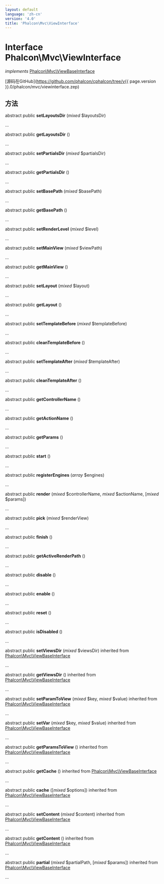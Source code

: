 ```yaml
---
layout: default
language: 'zh-cn'
version: '4.0'
title: 'Phalcon\Mvc\ViewInterface'
---
```

# Interface **Phalcon\Mvc\ViewInterface**

*implements* [Phalcon\Mvc\ViewBaseInterface](Phalcon_Mvc_ViewBaseInterface)

[源码在GitHub](https://github.com/phalcon/cphalcon/tree/v{{ page.version }}.0/phalcon/mvc/viewinterface.zep)

## 方法

abstract public **setLayoutsDir** (*mixed* $layoutsDir)

...

abstract public **getLayoutsDir** ()

...

abstract public **setPartialsDir** (*mixed* $partialsDir)

...

abstract public **getPartialsDir** ()

...

abstract public **setBasePath** (*mixed* $basePath)

...

abstract public **getBasePath** ()

...

abstract public **setRenderLevel** (*mixed* $level)

...

abstract public **setMainView** (*mixed* $viewPath)

...

abstract public **getMainView** ()

...

abstract public **setLayout** (*mixed* $layout)

...

abstract public **getLayout** ()

...

abstract public **setTemplateBefore** (*mixed* $templateBefore)

...

abstract public **cleanTemplateBefore** ()

...

abstract public **setTemplateAfter** (*mixed* $templateAfter)

...

abstract public **cleanTemplateAfter** ()

...

abstract public **getControllerName** ()

...

abstract public **getActionName** ()

...

abstract public **getParams** ()

...

abstract public **start** ()

...

abstract public **registerEngines** (*array* $engines)

...

abstract public **render** (*mixed* $controllerName, *mixed* $actionName, [*mixed* $params])

...

abstract public **pick** (*mixed* $renderView)

...

abstract public **finish** ()

...

abstract public **getActiveRenderPath** ()

...

abstract public **disable** ()

...

abstract public **enable** ()

...

abstract public **reset** ()

...

abstract public **isDisabled** ()

...

abstract public **setViewsDir** (*mixed* $viewsDir) inherited from [Phalcon\Mvc\ViewBaseInterface](Phalcon_Mvc_ViewBaseInterface)

...

abstract public **getViewsDir** () inherited from [Phalcon\Mvc\ViewBaseInterface](Phalcon_Mvc_ViewBaseInterface)

...

abstract public **setParamToView** (*mixed* $key, *mixed* $value) inherited from [Phalcon\Mvc\ViewBaseInterface](Phalcon_Mvc_ViewBaseInterface)

...

abstract public **setVar** (*mixed* $key, *mixed* $value) inherited from [Phalcon\Mvc\ViewBaseInterface](Phalcon_Mvc_ViewBaseInterface)

...

abstract public **getParamsToView** () inherited from [Phalcon\Mvc\ViewBaseInterface](Phalcon_Mvc_ViewBaseInterface)

...

abstract public **getCache** () inherited from [Phalcon\Mvc\ViewBaseInterface](Phalcon_Mvc_ViewBaseInterface)

...

abstract public **cache** ([*mixed* $options]) inherited from [Phalcon\Mvc\ViewBaseInterface](Phalcon_Mvc_ViewBaseInterface)

...

abstract public **setContent** (*mixed* $content) inherited from [Phalcon\Mvc\ViewBaseInterface](Phalcon_Mvc_ViewBaseInterface)

...

abstract public **getContent** () inherited from [Phalcon\Mvc\ViewBaseInterface](Phalcon_Mvc_ViewBaseInterface)

...

abstract public **partial** (*mixed* $partialPath, [*mixed* $params]) inherited from [Phalcon\Mvc\ViewBaseInterface](Phalcon_Mvc_ViewBaseInterface)

...
